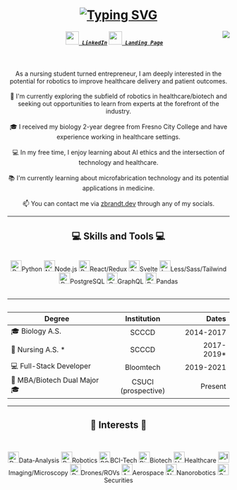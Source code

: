 <h1 align="center">
<a href="https://git.io/typing-svg"><img src="https://readme-typing-svg.herokuapp.com?font=Fira+Code&duration=1500&pause=2000&color=00FBAE&center=true&multiline=true&width=435&height=80&lines=Hi+there+!+%F0%9F%91%8B;I'm+Zoe+Brandt+%3A;Full-Stack+Engineer" alt="Typing SVG" /></a>
</h1><img align="right" src="https://visitor-badge.laobi.icu/badge?page_id=zoe-brandt.zoe-brandt">
<h5 align="center">
<code><a href="https://www.linkedin.com/in/z-brandt/" title="LinkedIn Profile"><img width="30" src="https://upload.wikimedia.org/wikipedia/commons/8/81/LinkedIn_icon.svg"> LinkedIn</a></code>
  <code><a href="https://www.zbrandt.dev" title="GitHub Profile"><img width="30" src="https://upload.wikimedia.org/wikipedia/commons/9/9a/Radar_icon_blue.svg"> Landing Page</a></code>
</h5>
<br>
<p align="center">
  As a nursing student turned entrepreneur, I am deeply interested in the potential for robotics to improve healthcare delivery and patient outcomes.
  <br>
  <br>
  🔬 I'm currently exploring the subfield of robotics in healthcare/biotech and seeking out opportunities to learn from experts at the forefront of the industry.
  <br>
  <br>
  🎓 I received my biology 2-year degree from Fresno City College and have experience working in healthcare settings.
  <br>
  <br>
  💻 In my free time, I enjoy learning about AI ethics and the intersection of technology and healthcare.
  <br>
  <br>
  📚 I'm currently learning about microfabrication technology and its potential applications in medicine.
  <br>
  <br>
  📫 You can contact me via <a href="zbrandt.dev">zbrandt.dev</a>  through any of my socials.
</p>
<hr>
 
<h2 align="center">💻 Skills and Tools 💻</h2>
<br>
<div align="center">
   <img title="Python" height="25" src="https://upload.wikimedia.org/wikipedia/commons/c/c3/Python-logo-notext.svg">Python 
  <img title="Nodejs" height="25" src="https://upload.wikimedia.org/wikipedia/commons/thumb/d/d9/Node.js_logo.svg/2560px-Node.js_logo.svg.png">Node.js 
  <img title="ReactRedux" height="25" src="https://upload.wikimedia.org/wikipedia/commons/thumb/a/a7/React-icon.svg/1150px-React-icon.svg.png">React/Redux <img title="Svelte" height="25" src="https://upload.wikimedia.org/wikipedia/commons/thumb/1/1b/Svelte_Logo.svg/1200px-Svelte_Logo.svg.png">Svelte <img title="Less/Sass/Tailwind" height="25" src="https://upload.wikimedia.org/wikipedia/commons/thumb/9/96/Sass_Logo_Color.svg/2560px-Sass_Logo_Color.svg.png">Less/Sass/Tailwind 
  <img title="PostgreSQL" height="25" src="https://upload.wikimedia.org/wikipedia/commons/thumb/2/29/Postgresql_elephant.svg/1985px-Postgresql_elephant.svg.png">PostgreSQL 
<img title="GraphQL" height="25" src="https://upload.wikimedia.org/wikipedia/commons/thumb/1/17/GraphQL_Logo.svg/2048px-GraphQL_Logo.svg.png">GraphQL 
<img title="Pandas" height="25" src="https://upload.wikimedia.org/wikipedia/commons/thumb/2/22/Pandas_mark.svg/1200px-Pandas_mark.svg.png">Pandas
</div>
<br>
<hr>


<h2 align="center"></h2>
<p align="center">

| Degree        | Institution       | Dates         |
| ------------- |:-------------:| -----:|
| 🎓 Biology A.S.      | SCCCD      |   2014-2017 |
| 🏥 Nursing A.S. *      | SCCCD      |    2017-2019* |
| 💻 Full-Stack Developer      | Bloomtech      |    2019-2021 |
| 🤝 MBA/Biotech Dual Major 🎓      | CSUCI (prospective)      |    Present |
</p>
<hr>

<h2 align="center">🧠 Interests 🧠</h2>
<br>
<p align="center">
<img title="Data Analysis" height="25" src="https://upload.wikimedia.org/wikipedia/commons/thumb/3/31/201806_DataAnalysis_on_display.svg/640px-201806_DataAnalysis_on_display.svg.png">Data-Analysis 
<img title="Robotics" height="25" src="https://cdn-icons-png.flaticon.com/128/1404/1404642.png">Robotics 
<img title="BCI Tech" height="25" src="https://upload.wikimedia.org/wikipedia/commons/thumb/0/0e/Lobes_of_the_brain_NL.svg/1280px-Lobes_of_the_brain_NL.svg.png">BCI-Tech
<img title="Biotech" height="25" src="https://upload.wikimedia.org/wikipedia/commons/thumb/5/5d/Icons8_flat_biotech.svg/1200px-Icons8_flat_biotech.svg.png">Biotech
<img title="Healthcare" height="25" src="https://upload.wikimedia.org/wikipedia/commons/8/8d/Health_pictogram.svg">Healthcare 
<img title="Imaging/Microscopy" height="25" src="https://upload.wikimedia.org/wikipedia/commons/thumb/6/6b/Vision_Flat_Icon.svg/512px-Vision_Flat_Icon.svg.png?20180301073008">Imaging/Microscopy 
<img title="Drones/ROVs" height="25" src="https://upload.wikimedia.org/wikipedia/commons/1/11/Droneicon.png">Drones/ROVs 
<img title="Aerospace" height="25" src="https://upload.wikimedia.org/wikipedia/commons/thumb/4/4d/OpenMoji-color_1F680.svg/480px-OpenMoji-color_1F680.svg.png">Aerospace 
<img title="Nanorobotics" height="25" src="https://upload.wikimedia.org/wikipedia/commons/thumb/4/4a/PhageExterior.svg/1679px-PhageExterior.svg.png">Nanorobotics 
<img title="Securities" height="25" src="https://upload.wikimedia.org/wikipedia/commons/thumb/1/12/Candlestick.svg/445px-Candlestick.svg.png">Securities
</p>